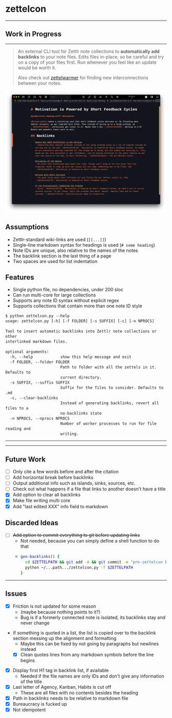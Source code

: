 # zettelcon

***

## Work in Progress

***

> An external CLI tool for Zettlr note collections to **automatically add backlinks** to your note files.
> Edits files in-place, so be careful and try on a copy of your files first. Run whenever you feel like an update would be worth it.
> 
> Also check out [zettelwarmer](https://github.com/whateverforever/zettelwarmer) for finding new interconnections between your notes.

![](screenshot.png)

## Assumptions

- Zettlr-standard wiki-links are used (`[[...]]`)
- Single-line markdown syntax for headings is used (`# some heading`)
- Note IDs are unique, also relative to the names of the notes
- The backlink section is the last thing of a page
- Two spaces are used for list indentation

## Features

- Single python file, no dependencies, under 200 sloc
- Can run multi-core for large collections
- Supports any note ID syntax without explicit regex
- Supports collections that contain more than one note ID style

```
$ python zettelcon.py --help
usage: zettelcon.py [-h] [-f FOLDER] [-s SUFFIX] [-c] [-n NPROCS]

Tool to insert automatic backlinks into Zettlr note collections or other
interlinked markdown files.

optional arguments:
  -h, --help            show this help message and exit
  -f FOLDER, --folder FOLDER
                        Path to folder with all the zettels in it. Defaults to
                        current directory.
  -s SUFFIX, --suffix SUFFIX
                        Suffix for the files to consider. Defaults to .md
  -c, --clear-backlinks
                        Instead of generating backlinks, revert all files to a
                        no-backlinks state
  -n NPROCS, --nprocs NPROCS
                        Number of worker processes to run for file reading and
                        writing.
```

---

---

## Future Work

- [ ] Only cite a few words before and after the citation
- [ ] Add horizontal break before backlinks
- [ ] Output additional info such as islands, sinks, sources, etc.
- [ ] Check out what happens if a file that links to another doesn't have a title
- [x] Add option to clear all backlinks
- [x] Make file writing multi core
- [x] Add "last edited XXX" info field to markdown

## Discarded Ideas

- [ ] ~~Add option to commit everything to git before updating links~~
  - Not needed, because you can simply define a shell function to do that
  - ```bash
    gen-backlinks() {
      cd $ZETTELPATH && git add -A && git commit -m "pre-zettelcon backup" ;\
      python ~/...path.../zettelcon.py -f $ZETTELPATH
    }
    ```

---
## Issues

- [x] Friction is not updated for some reason
  - (maybe because nothing points to it?)
  - Bug is if a formerly connected note is isolated, its backlinks stay and never change
- If something is quoted in a list, the list is copied over to the backlink section messing up the alignment and formatting
  - Maybe this can be fixed by not going by paragraphs but newlines instead
  - [x] Clean quotes lines from any markdown symbols before the line begins
- [x] Display first H1 tag in backlink list, if available
  - Needed if the file names are only IDs and don't give any information of the title
- [x] Last letter of Agency, Kanban, Habits is cut off
  - These are all files with no contents besides the heading
- [x] Path in backlinks needs to be relative to markdown file
- [x] Bureaucracy is fucked up
- [x] Not idempotent